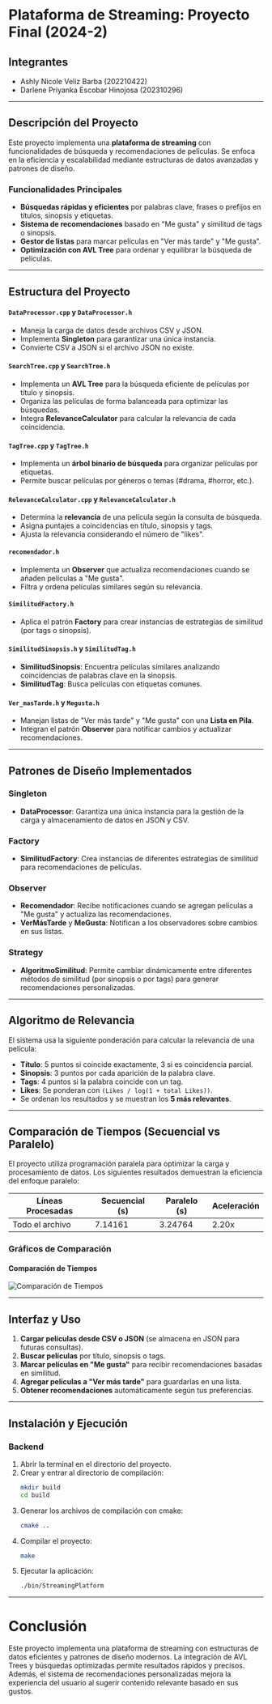 # Plataforma de Streaming: Proyecto Final (2024-2)

## Integrantes
* Ashly Nicole Veliz Barba (202210422)
* Darlene Priyanka Escobar Hinojosa (202310296)

---

## Descripción del Proyecto
Este proyecto implementa una **plataforma de streaming** con funcionalidades de búsqueda y recomendaciones de películas. Se enfoca en la eficiencia y escalabilidad mediante estructuras de datos avanzadas y patrones de diseño.

### Funcionalidades Principales
- **Búsquedas rápidas y eficientes** por palabras clave, frases o prefijos en títulos, sinopsis y etiquetas.
- **Sistema de recomendaciones** basado en "Me gusta" y similitud de tags o sinopsis.
- **Gestor de listas** para marcar películas en "Ver más tarde" y "Me gusta".
- **Optimización con AVL Tree** para ordenar y equilibrar la búsqueda de películas.

---

## Estructura del Proyecto

#### `DataProcessor.cpp` y `DataProcessor.h`
- Maneja la carga de datos desde archivos CSV y JSON.
- Implementa **Singleton** para garantizar una única instancia.
- Convierte CSV a JSON si el archivo JSON no existe.

#### `SearchTree.cpp` y `SearchTree.h`
- Implementa un **AVL Tree** para la búsqueda eficiente de películas por título y sinopsis.
- Organiza las películas de forma balanceada para optimizar las búsquedas.
- Integra **RelevanceCalculator** para calcular la relevancia de cada coincidencia.

#### `TagTree.cpp` y `TagTree.h`
- Implementa un **árbol binario de búsqueda** para organizar películas por etiquetas.
- Permite buscar películas por géneros o temas (#drama, #horror, etc.).

#### `RelevanceCalculator.cpp` y `RelevanceCalculator.h`
- Determina la **relevancia** de una película según la consulta de búsqueda.
- Asigna puntajes a coincidencias en título, sinopsis y tags.
- Ajusta la relevancia considerando el número de "likes".

#### `recomendador.h`
- Implementa un **Observer** que actualiza recomendaciones cuando se añaden películas a "Me gusta".
- Filtra y ordena películas similares según su relevancia.

#### `SimilitudFactory.h`
- Aplica el patrón **Factory** para crear instancias de estrategias de similitud (por tags o sinopsis).

#### `SimilitudSinopsis.h` y `SimilitudTag.h`
- **SimilitudSinopsis**: Encuentra películas similares analizando coincidencias de palabras clave en la sinopsis.
- **SimilitudTag**: Busca películas con etiquetas comunes.

#### `Ver_masTarde.h` y `Megusta.h`
- Manejan listas de "Ver más tarde" y "Me gusta" con una **Lista en Pila**.
- Integran el patrón **Observer** para notificar cambios y actualizar recomendaciones.
---
## Patrones de Diseño Implementados

### Singleton
- **DataProcessor**: Garantiza una única instancia para la gestión de la carga y almacenamiento de datos en JSON y CSV.

### Factory
- **SimilitudFactory**: Crea instancias de diferentes estrategias de similitud para recomendaciones de películas.

### Observer
- **Recomendador**: Recibe notificaciones cuando se agregan películas a "Me gusta" y actualiza las recomendaciones.
- **VerMásTarde** y **MeGusta**: Notifican a los observadores sobre cambios en sus listas.

### Strategy
- **AlgoritmoSimilitud**: Permite cambiar dinámicamente entre diferentes métodos de similitud (por sinopsis o por tags) para generar recomendaciones personalizadas.

---
## Algoritmo de Relevancia
El sistema usa la siguiente ponderación para calcular la relevancia de una película:
- **Título**: 5 puntos si coincide exactamente, 3 si es coincidencia parcial.
- **Sinopsis**: 3 puntos por cada aparición de la palabra clave.
- **Tags**: 4 puntos si la palabra coincide con un tag.
- **Likes**: Se ponderan con `(Likes / log(1 + total Likes))`.
- Se ordenan los resultados y se muestran los **5 más relevantes**.
---
## Comparación de Tiempos (Secuencial vs Paralelo)

El proyecto utiliza programación paralela para optimizar la carga y procesamiento de datos. Los siguientes resultados demuestran la eficiencia del enfoque paralelo:

| Líneas Procesadas | Secuencial (s) | Paralelo (s) | Aceleración |
|-------------------|----------------|--------------|-------------|
| Todo el archivo   | 7.14161        | 3.24764      | 2.20x       |

### Gráficos de Comparación
#### Comparación de Tiempos
![Comparación de Tiempos](./comparaciónDeTiempos.jpeg)

---
## Interfaz y Uso
1. **Cargar películas desde CSV o JSON** (se almacena en JSON para futuras consultas).
2. **Buscar películas** por título, sinopsis o tags.
3. **Marcar películas en "Me gusta"** para recibir recomendaciones basadas en similitud.
4. **Agregar películas a "Ver más tarde"** para guardarlas en una lista.
5. **Obtener recomendaciones** automáticamente según tus preferencias.
---
## Instalación y Ejecución

### Backend
1. Abrir la terminal en el directorio del proyecto.
2. Crear y entrar al directorio de compilación:
   ```sh
   mkdir build
   cd build
3. Generar los archivos de compilación con cmake:
    ```sh
    cmake ..
4. Compilar el proyecto:
    ```sh
    make
5. Ejecutar la aplicación:
    ```sh
    ./bin/StreamingPlatform
---
# Conclusión
Este proyecto implementa una plataforma de streaming con estructuras de datos eficientes y patrones de diseño modernos. La integración de AVL Trees y búsquedas optimizadas permite resultados rápidos y precisos. Además, el sistema de recomendaciones personalizadas mejora la experiencia del usuario al sugerir contenido relevante basado en sus gustos.
